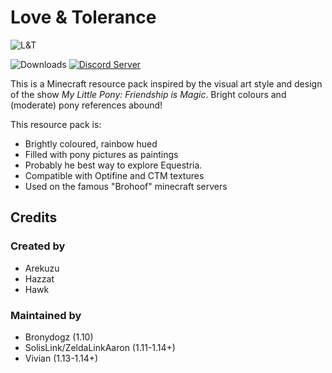 # Love & Tolerance

<img src="https://i.imgur.com/s2mO3w5.png" alt="L&T"></img>

![Downloads](https://img.shields.io/github/downloads/MineLittlePony/Love-and-Tolerance/total.svg?color=yellowgreen)
[![Discord Server](https://img.shields.io/discord/182490536119107584.svg?color=blueviolet)](https://discord.gg/HbJSFyu)

This is a Minecraft resource pack inspired by the visual art style and design of the show _My Little Pony: Friendship is Magic_. Bright colours and (moderate) pony references abound!


This resource pack is:

 - Brightly coloured, rainbow hued
 - Filled with pony pictures as paintings
 - Probably he best way to explore Equestria.
 - Compatible with Optifine and CTM textures
 - Used on the famous "Brohoof" minecraft servers

## Credits

### Created by
 - Arekuzu
 - Hazzat
 - Hawk

### Maintained by

 - Bronydogz (1.10)
 - SolisLink/ZeldaLinkAaron (1.11-1.14+)
 - Vivian (1.13-1.14+)